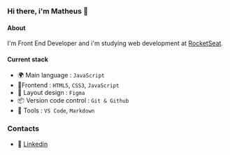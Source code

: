 ### Hi there, i'm Matheus 👋

#### About

I'm Front End Developer and i'm studying web development at [RocketSeat](https://www.rocketseat.com.br/).

#### Current stack

- 🌍 Main language : `JavaScript`
- 🎉Frontend : `HTML5`, `CSS3`, `JavaScript`
- 🎨 Layout design : `Figma`
- 📦️ Version code control : `Git & Github`
- 🔧 Tools : `VS Code`, `Markdown`

### Contacts

- 👤 [Linkedin](www.linkedin.com/in/nizsz)
